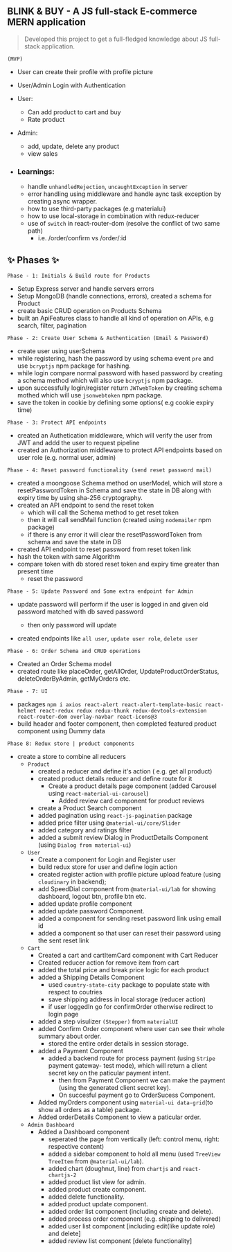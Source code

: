 ## BLINK & BUY -  A JS full-stack E-commerce MERN application 
> Developed this project to get a full-fledged knowledge about JS full-stack application.  

```
(MVP)
```
+ User can create their profile with profile picture
+ User/Admin Login with Authentication
+ User: 
    + Can add product to cart and buy
    + Rate product
+ Admin:
    + add, update, delete any product
    + view sales

+ ### Learnings:
    + handle `unhandledRejection`, `uncaughtException` in server
    + error handling using middleware and handle aync task exception by creating async wrapper.
    + how to use third-party packages (e.g materialui)
    + how to use local-storage in combination with redux-reducer
    + use of `switch` in react-router-dom (resolve the conflict of two same path)
        + i.e. /order/confirm vs /order/:id

## ✨ Phases ✨

```
Phase - 1: Initials & Build route for Products
```
+ Setup Express server and handle servers errors
+ Setup MongoDB (handle connections, errors), created a schema for Product
+ create basic CRUD operation on Products Schema
+ built an ApiFeatures class to handle all kind of operation on APIs, e.g search, filter, pagination

```
Phase - 2: Create User Schema & Authentication (Email & Password)
```
+ create user using userSchema
+ while registering, hash the password by using schema event `pre` and use `bcryptjs` npm package for hashing. 
+ while login compare normal password with hased password by creating a schema method which will also use `bcryptjs` npm package.
+ upon successfully login/register return `JWTwebToken` by creating schema mothed which will use `jsonwebtoken` npm package.
+ save the token in cookie by defining some options( e.g cookie expiry time)

```
Phase - 3: Protect API endpoints 
```
+ created an Authetication middleware, which will verify the user from JWT and addd the user to request pipeline
+ created an Authorization middleware to protect API endpoints based on user role (e.g. normal user, admin)

```
Phase - 4: Reset password functionality (send reset password mail)
```
+ created a moongoose Schema method on userModel, which will store a resetPasswordToken  in Schema and save the state in DB along with expiry time by using sha-256 cryptography.
+ created an API endpoint to send the reset token
    + which will call the Schema method to get reset token
    + then it will call sendMail function (created using `nodemailer` npm package)
    + if there is any error it will clear the resetPasswordToken from schema and save the state in DB
+ created API endpoint to reset password from reset token link
 + hash the token with same Algorithm
 + compare token with db stored reset token and expiry time greater than present time
    + reset the password

```
Phase - 5: Update Password and Some extra endpoint for Admin
```
+ update password will perform if the user is logged in and given old password matched with db saved password
    + then only password will update

+ created endpoints like `all user`, `update user role`, `delete user`

```
Phase - 6: Order Schema and CRUD operations
```
+ Created an Order Schema model
+ created route like placeOrder, getAllOrder, UpdateProductOrderStatus, deleteOrderByAdmin, getMyOrders etc.

```
Phase - 7: UI
```
+ packages `npm i axios react-alert react-alert-template-basic react-helmet react-redux redux redux-thunk redux-devtools-extension react-router-dom overlay-navbar react-icons@3`
+ build header and footer component, then completed featured product component using Dummy data

```
Phase 8: Redux store | product components
```
+ create a store to combine all reducers
    + `Product`
        + created a reducer and define it's action ( e.g. get all product)
        + created product details reducer and define route for it
            + Create a product details page component (added Carousel using `react-material-ui-carousel`)
                + Added review card component for product reviews
        + create a Product Search component
        + added pagination using `react-js-pagination` package
        + added price filter using `@material-ui/core/Slider`
        + added category and ratings filter
        + added a submit review Dialog in ProductDetails Component (using `Dialog from material-ui`)
    + `User`
        + Create a component for Login and Register user
        + build redux store for user and define login action
        + created  register action with profile picture upload feature (using `cloudinary` in backend);
        + add SpeedDial component from `@material-ui/lab` for showing dashboard, logout btn, profile btn etc.
        + added update profile component
        + added update password Component.
        + added a component for sending reset password link using email id
        + added a component so that user can reset their password using the sent reset link
    + `Cart`
        + Created a cart and cartItemCard component with Cart Reducer
        + Created reducer action for remove item from cart
        + added the total price and break price logic for each product
        + added a Shipping Details Component
            + used `country-state-city` package to populate state with respect to coutries 
            + save shipping address in local storage (reducer action)
            + if user loggedIn go for confirmOrder otherwise redirect to login page
        + added a step visulizer `(Stepper)` from `materialUI`
        + added Confirm Order component where user can see their whole summary about order.
            + stored the entire order details in session storage.
        + added a Payment Component
            + added a backend route for process payment (using `Stripe` payment gateway- test mode), which will return a client secret key on the paticular payment intent.
                + then from Payment Component we can make the payment (using the generated client secret key).
                + On succesful payment go to OrderSucess Component.
        + Added myOrders component using `material-ui data-grid`(to show all orders as a table) package.
        + Added orderDetails Component to view a paticular order.
    + `Admin Dashboard`
        + Added a Dashboard component
            + seperated the page from vertically (left: control menu, right: respective content)
            + added a sidebar component to hold all menu (used `TreeView` `TreeItem` from `@material-ui/lab`).
            + added chart (doughnut, line) from `chartjs` and `react-chartjs-2`
            + added product list view for admin.
            + added product create component.
            + added delete functionality.
            + added product update component.
            + added order list component (including create and delete).
            + added process order component (e.g. shipping to delivered)
            + added user list component [including edit(like update role) and delete]
            + added review list component [delete functionality]
            

            
        
            
        